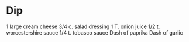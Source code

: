 Dip
===

1 large cream cheese
3/4 c. salad dressing
1 T. onion juice
1/2 t. worcestershire sauce
1/4 t. tobasco sauce
Dash of paprika
Dash of garlic